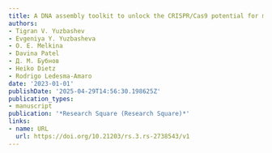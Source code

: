 ```yaml
---
title: A DNA assembly toolkit to unlock the CRISPR/Cas9 potential for metabolic engineering
authors:
- Tigran V. Yuzbashev
- Evgeniya Y. Yuzbasheva
- O. E. Melkina
- Davina Patel
- Д. М. Бубнов
- Heiko Dietz
- Rodrigo Ledesma‐Amaro
date: '2023-01-01'
publishDate: '2025-04-29T14:56:30.198625Z'
publication_types:
- manuscript
publication: '*Research Square (Research Square)*'
links:
- name: URL
  url: https://doi.org/10.21203/rs.3.rs-2738543/v1
---
```

